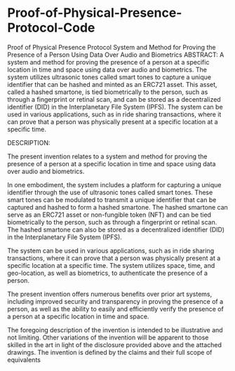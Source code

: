 # Proof-of-Physical-Presence-Protocol-Code
Proof of Physical Presence Protocol System and Method for Proving the Presence of a Person Using Data Over Audio and Biometrics
ABSTRACT: A system and method for proving the presence of a person at a specific location in time and space using data over audio and biometrics. The system utilizes ultrasonic tones called smart tones to capture a unique identifier that can be hashed and minted as an ERC721 asset. This asset, called a hashed smartone, is tied biometrically to the person, such as through a fingerprint or retinal scan, and can be stored as a decentralized identifier (DID) in the Interplanetary File System (IPFS). The system can be used in various applications, such as in ride sharing transactions, where it can prove that a person was physically present at a specific location at a specific time.

DESCRIPTION:

The present invention relates to a system and method for proving the presence of a person at a specific location in time and space using data over audio and biometrics.

In one embodiment, the system includes a platform for capturing a unique identifier through the use of ultrasonic tones called smart tones. These smart tones can be modulated to transmit a unique identifier that can be captured and hashed to form a hashed smartone. The hashed smartone can serve as an ERC721 asset or non-fungible token (NFT) and can be tied biometrically to the person, such as through a fingerprint or retinal scan. The hashed smartone can also be stored as a decentralized identifier (DID) in the Interplanetary File System (IPFS).

The system can be used in various applications, such as in ride sharing transactions, where it can prove that a person was physically present at a specific location at a specific time. The system utilizes space, time, and geo-location, as well as biometrics, to authenticate the presence of a person.

The present invention offers numerous benefits over prior art systems, including improved security and transparency in proving the presence of a person, as well as the ability to easily and efficiently verify the presence of a person at a specific location in time and space.

The foregoing description of the invention is intended to be illustrative and not limiting. Other variations of the invention will be apparent to those skilled in the art in light of the disclosure provided above and the attached drawings. The invention is defined by the claims and their full scope of equivalents
